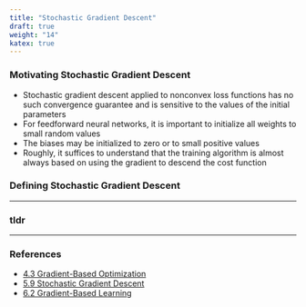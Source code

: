 ```yaml
---
title: "Stochastic Gradient Descent"
draft: true
weight: "14"
katex: true
---
```


### Motivating Stochastic Gradient Descent
- Stochastic gradient descent applied to nonconvex loss functions has no such convergence guarantee and is sensitive to the values of the initial parameters
- For feedforward neural networks, it is important to initialize all weights to small random values
- The biases may be initialized to zero or to small positive values
- Roughly, it suffices to understand that the training algorithm is almost always based on using the gradient to descend the cost function

### Defining Stochastic Gradient Descent

---

### tldr

---

### References
- [4.3 Gradient-Based Optimization](http://www.deeplearningbook.org/contents/numerical.html)
- [5.9 Stochastic Gradient Descent](http://www.deeplearningbook.org/contents/ml.html)
- [6.2 Gradient-Based Learning](http://www.deeplearningbook.org/contents/mlp.html#pf6)
